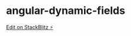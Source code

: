 # angular-dynamic-fields

[Edit on StackBlitz ⚡️](https://stackblitz.com/edit/angular-dynamic-fields)